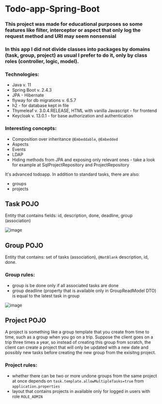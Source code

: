 # Todo-app-Spring-Boot
### This project was made for educational purposes so some features like filter, interceptor or aspect that only log the request method and URI may seem nonsensial
### In this app I did not divide classes into packages by domains (task, group, project) as usual I prefer to do it, only by class roles (controller, logic, model).
### Technologies:
* Java v. 11
* Spring Boot v. 2.4.3 
* JPA - Hibernate
* flyway for db migrations v. 6.5.7
* h2 - for database kept in file
* Thymeleaf v. 3.0.4.RELEASE, HTML with vanilla Javascript - for frontend
* Keycloak v. 13.0.1 - for base authorization and authentication


### Interesting concepts:
* Composition over inheritance `@Embeddable`, `@Embedded`
* Aspects
* Events
* LDAP
* Hiding methods from JPA and exposing only relevant ones - take a look for example at SqlProjectRepository and ProjectRepository


It's advanced todoapp. 
In addition to standard tasks, there are also:
* groups
* projects

## Task POJO
Entity that contains fields: id, description, done, deadline, group (association)

![image](https://user-images.githubusercontent.com/71709330/163211568-3616b7c2-9d62-4b2c-bf8c-57e0c35bcf3c.png)


## Group POJO
Entity that contains: set of tasks (association), `@NotBlank` description, id, done.
### Group rules:
* group is be done only if all associated tasks are done
* group deadline (property that is available only in GroupReadModel DTO) is equal to the latest task in group

![image](https://user-images.githubusercontent.com/71709330/163211486-27c007ce-61cf-44ec-befc-73c8f3dc12c9.png)


## Project POJO
A project is something like a group template that you create from time to time, such as a group when you go on a trip. Suppose the client goes on a trip three times a year, so instead of creating this group from scratch, the client can create a project that will only be updated with a new date and possibly new tasks before creating the new group from the exisitng project.
### Project rules:
* whether there can be two or more undone groups from the same project at once depends on `task.template.allowMultipleTasks=true` from `application.properties`
* layout that contains projects in available only for logged in users with role `ROLE_ADMIN`

